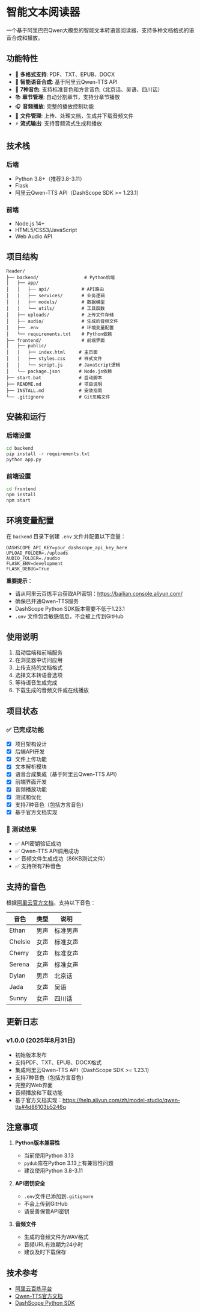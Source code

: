 # 智能文本阅读器

一个基于阿里巴巴Qwen大模型的智能文本转语音阅读器，支持多种文档格式的语音合成和播放。

## 功能特性

- 📄 **多格式支持**: PDF、TXT、EPUB、DOCX
- 🎵 **智能语音合成**: 基于阿里云Qwen-TTS API
- 🎤 **7种音色**: 支持标准音色和方言音色（北京话、吴语、四川话）
- 📚 **章节管理**: 自动分割章节，支持分章节播放
- 🎧 **音频播放**: 完整的播放控制功能
- 💾 **文件管理**: 上传、处理文档，生成并下载音频文件
- ⚡ **流式输出**: 支持音频流式生成和播放

## 技术栈

### 后端
- Python 3.8+（推荐3.8-3.11）
- Flask
- 阿里云Qwen-TTS API（DashScope SDK >= 1.23.1）

### 前端
- Node.js 14+
- HTML5/CSS3/JavaScript
- Web Audio API

## 项目结构

```
Reader/
├── backend/                 # Python后端
│   ├── app/
│   │   ├── api/            # API路由
│   │   ├── services/       # 业务逻辑
│   │   ├── models/         # 数据模型
│   │   └── utils/          # 工具函数
│   ├── uploads/            # 上传文件存储
│   ├── audio/              # 生成的音频文件
│   ├── .env                # 环境变量配置
│   └── requirements.txt    # Python依赖
├── frontend/               # 前端界面
│   ├── public/
│   │   ├── index.html     # 主页面
│   │   ├── styles.css     # 样式文件
│   │   └── script.js      # JavaScript逻辑
│   └── package.json       # Node.js依赖
├── start.bat              # 启动脚本
├── README.md              # 项目说明
├── INSTALL.md             # 安装指南
└── .gitignore             # Git忽略文件
```

## 安装和运行

### 后端设置
```bash
cd backend
pip install -r requirements.txt
python app.py
```

### 前端设置
```bash
cd frontend
npm install
npm start
```

## 环境变量配置

在 `backend` 目录下创建 `.env` 文件并配置以下变量：
```
DASHSCOPE_API_KEY=your_dashscope_api_key_here
UPLOAD_FOLDER=./uploads
AUDIO_FOLDER=./audio
FLASK_ENV=development
FLASK_DEBUG=True
```

**重要提示：** 
- 请从阿里云百炼平台获取API密钥：https://bailian.console.aliyun.com/
- 确保已开通Qwen-TTS服务
- DashScope Python SDK版本需要不低于1.23.1
- `.env` 文件包含敏感信息，不会被上传到GitHub

## 使用说明

1. 启动后端和前端服务
2. 在浏览器中访问应用
3. 上传支持的文档格式
4. 选择文本转语音选项
5. 等待语音生成完成
6. 下载生成的音频文件或在线播放

## 项目状态

### ✅ 已完成功能
- [x] 项目架构设计
- [x] 后端API开发
- [x] 文件上传功能
- [x] 文本解析模块
- [x] 语音合成集成（基于阿里云Qwen-TTS API）
- [x] 前端界面开发
- [x] 音频播放功能
- [x] 测试和优化
- [x] 支持7种音色（包括方言音色）
- [x] 基于官方文档实现

### 🧪 测试结果
- ✅ API密钥验证成功
- ✅ Qwen-TTS API调用成功
- ✅ 音频文件生成成功（86KB测试文件）
- ✅ 支持所有7种音色

## 支持的音色

根据[阿里云官方文档](https://help.aliyun.com/zh/model-studio/qwen-tts#4d86103b5246q)，支持以下音色：

| 音色 | 类型 | 说明 |
|------|------|------|
| Ethan | 男声 | 标准男声 |
| Chelsie | 女声 | 标准女声 |
| Cherry | 女声 | 标准女声 |
| Serena | 女声 | 标准女声 |
| Dylan | 男声 | 北京话 |
| Jada | 女声 | 吴语 |
| Sunny | 女声 | 四川话 |

## 更新日志

### v1.0.0 (2025年8月31日)
- 初始版本发布
- 支持PDF、TXT、EPUB、DOCX格式
- 集成阿里云Qwen-TTS API（DashScope SDK >= 1.23.1）
- 支持7种音色（包括方言音色）
- 完整的Web界面
- 音频播放和下载功能
- 基于官方文档实现：https://help.aliyun.com/zh/model-studio/qwen-tts#4d86103b5246q

## 注意事项

1. **Python版本兼容性**
   - 当前使用Python 3.13
   - `pydub`库在Python 3.13上有兼容性问题
   - 建议使用Python 3.8-3.11

2. **API密钥安全**
   - `.env`文件已添加到`.gitignore`
   - 不会上传到GitHub
   - 请妥善保管API密钥

3. **音频文件**
   - 生成的音频文件为WAV格式
   - 音频URL有效期为24小时
   - 建议及时下载保存

## 技术参考

- [阿里云百炼平台](https://bailian.console.aliyun.com/)
- [Qwen-TTS官方文档](https://help.aliyun.com/zh/model-studio/qwen-tts#4d86103b5246q)
- [DashScope Python SDK](https://help.aliyun.com/zh/dashscope/developer-reference/api-details)
